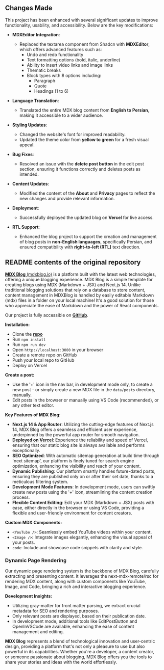 ## Changes Made

This project has been enhanced with several significant updates to improve functionality, usability, and accessibility. Below are the key modifications:

- **MDXEditor Integration**: 
  - Replaced the textarea component from Shadcn with **MDXEditor**, which offers advanced features such as:
    - Undo and redo functionality
    - Text formatting options (bold, italic, underline)
    - Ability to insert video links and image links
    - Thematic breaks
    - Block types with 8 options including:
      - Paragraph
      - Quote
      - Headings (1 to 6)

- **Language Translation**:
  - Translated the entire MDX blog content from **English to Persian**, making it accessible to a wider audience.

- **Styling Updates**:
  - Changed the website's font for improved readability.
  - Updated the theme color from **yellow to green** for a fresh visual appeal.

- **Bug Fixes**:
  - Resolved an issue with the **delete post button** in the edit post section, ensuring it functions correctly and deletes posts as intended.

- **Content Updates**:
  - Modified the content of the **About** and **Privacy** pages to reflect the new changes and provide relevant information.

- **Deployment**:
  - Successfully deployed the updated blog on **Vercel** for live access.

- **RTL Support**:
  - Enhanced the blog project to support the creation and management of blog posts in **non-English languages**, specifically Persian, and ensured compatibility with **right-to-left (RTL)** text direction.


## README contents of the original repository

[**MDX Blog** (mdxblog.io)](https://mdxblog.io) is a platform built with the latest web technologies, offering a unique blogging experience. MDX Blog is a simple template for creating blogs using MDX (Markdown + JSX) and Next.js 14. Unlike traditional blogging solutions that rely on a database to store content, content management in MDXBlog is handled by easily editable Markdown (mdx) files in a folder on your local machine! It's a good solution for those who appreciate the ease of Markdown and the power of React components.

Our project is fully accessible on **[GitHub](https://github.com/owolfdev/mdx-blog-basic)**.

**Installation:**

- Clone the [**repo**](https://github.com/owolfdev/mdx-blog-basic)
- Run `npm install`
- Run `npm run dev`
- Open `http://localhost:3000` in your browser
- Create a remote repo on GitHub
- Push your local repo to GitHub
- Deploy on Vercel

**Create a post:**

- Use the '+' icon in the nav bar, in development mode only, to create a new post - or simply create a new MDX file in the `data/posts` directory, manually.
- Edit posts in the browser or manually using VS Code (recommended), or any other text editor.

**Key Features of MDX Blog:**

- **Next.js 14 & App Router**: Utilizing the cutting-edge features of Next.js 14, MDX Blog offers a seamless and efficient user experience, underpinned by the powerful app router for smooth navigation.
- [**Deployed on Vercel**](https://vercel.com): Experience the reliability and speed of Vercel, ensuring that our static blog site is always available and performs exceptionally.
- **SEO Optimized**: With automatic sitemap generation at build time through 'next sitemap', our platform is finely tuned for search engine optimization, enhancing the visibility and reach of your content.
- **Dynamic Publishing**: Our platform smartly handles future-dated posts, ensuring they are published only on or after their set date, thanks to a meticulous filtering system.
- **Development Mode Features**: In development mode, users can swiftly create new posts using the '+' icon, streamlining the content creation process.
- **Flexible Content Editing**: Edit your MDX (Markdown + JSX) posts with ease, either directly in the browser or using VS Code, providing a flexible and user-friendly environment for content creators.

**Custom MDX Components:**

- `<YouTube />`: Seamlessly embed YouTube videos within your content.
- `<Image />`: Integrate images elegantly, enhancing the visual appeal of your posts.
- `code`: Include and showcase code snippets with clarity and style.

### Dynamic Page Rendering

Our dynamic page rendering system is the backbone of MDX Blog, carefully extracting and presenting content. It leverages the next-mdx-remote/rsc for rendering MDX content, along with custom components like YouTube, Image, and Code, bringing a rich and interactive blogging experience.

**Development Insights:**

- Utilizing gray-matter for front matter parsing, we extract crucial metadata for SEO and rendering purposes.
- Only relevant posts are displayed, based on their publication date.
- In development mode, additional tools like EditPostButton and OpenInVSCode are available, enhancing the ease of content management and editing.

**MDX Blog** represents a blend of technological innovation and user-centric design, providing a platform that's not only a pleasure to use but also powerful in its capabilities. Whether you're a developer, a content creator, or someone passionate about blogging, MDX Blog offers you the tools to share your stories and ideas with the world effortlessly.
